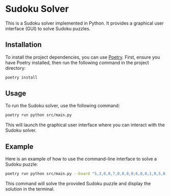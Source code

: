# Sudoku Solver

This is a Sudoku solver implemented in Python. It provides a graphical user interface (GUI) to solve Sudoku puzzles.

## Installation

To install the project dependencies, you can use [Poetry](https://python-poetry.org/). First, ensure you have Poetry installed, then run the following command in the project directory:

```sh
poetry install
```

## Usage

To run the Sudoku solver, use the following command:

```sh
poetry run python src/main.py
```

This will launch the graphical user interface where you can interact with the Sudoku solver.

## Example

Here is an example of how to use the command-line interface to solve a Sudoku puzzle:

```sh
poetry run python src/main.py --board "5,3,0,0,7,0,0,0,0;6,0,0,1,9,5,0,0,0;0,9,8,0,0,0,0,6,0;8,0,0,0,6,0,0,0,3;4,0,0,8,0,3,0,0,1;7,0,0,0,2,0,0,0,6;0,6,0,0,0,0,2,8,0;0,0,0,4,1,9,0,0,5;0,0,0,0,8,0,0,7,9"
```

This command will solve the provided Sudoku puzzle and display the solution in the terminal.
